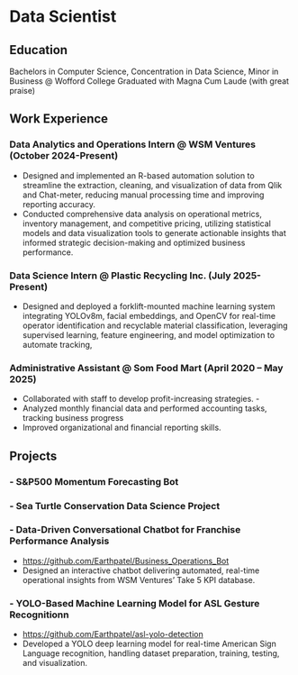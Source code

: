 # Data Scientist 

## Education 
Bachelors in Computer Science, Concentration in Data Science, Minor in Business @ Wofford College
Graduated with Magna Cum Laude (with great praise)

## Work Experience
### Data Analytics and Operations Intern @ WSM Ventures (October 2024-Present)
- Designed and implemented an R-based automation solution to streamline the extraction, cleaning, and visualization of data from Qlik and Chat-meter, reducing manual processing time and improving reporting accuracy.
- Conducted comprehensive data analysis on operational metrics, inventory management, and competitive pricing, utilizing statistical models and data visualization tools to generate actionable insights that informed strategic decision-making and optimized business performance.
### Data Science Intern @ Plastic Recycling Inc. (July 2025-Present)
- Designed and deployed a forklift-mounted machine learning system integrating YOLOv8m, facial embeddings, and OpenCV for real-time operator identification and recyclable material classification, leveraging supervised learning, feature engineering, and model optimization to automate tracking,
### Administrative Assistant @ Som Food Mart (April 2020 – May 2025)
- Collaborated with staff to develop profit-increasing strategies. -
- Analyzed monthly financial data and performed accounting tasks, tracking business progress 
- Improved organizational and financial reporting skills.



## Projects
### - S&P500 Momentum Forecasting Bot
### - Sea Turtle Conservation Data Science Project
### - Data-Driven Conversational Chatbot for Franchise Performance Analysis 
- https://github.com/Earthpatel/Business_Operations_Bot
- Designed an interactive chatbot delivering automated, real-time operational insights from WSM Ventures’ Take 5 KPI database.
### - YOLO-Based Machine Learning Model for ASL Gesture Recognitionn 
- https://github.com/Earthpatel/asl-yolo-detection
- Developed a YOLO deep learning model for real-time American Sign Language recognition, handling dataset preparation, training, testing, and visualization.
